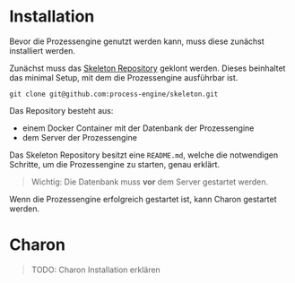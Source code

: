 # Installation

Bevor die Prozessengine genutzt werden kann, muss diese zunächst installiert werden.

Zunächst muss das [Skeleton Repository](https://github.com/process-engine/skeleton) geklont werden. Dieses beinhaltet das minimal Setup, mit dem die Prozessengine ausführbar ist.
```
git clone git@github.com:process-engine/skeleton.git
```

Das Repository besteht aus:
* einem Docker Container mit der Datenbank der Prozessengine
* dem Server der Prozessengine

Das Skeleton Repository besitzt eine `README.md`, welche die notwendigen Schritte, um die Prozessengine zu starten, genau erklärt.

> Wichtig: Die Datenbank muss **vor** dem Server gestartet werden.

Wenn die Prozessengine erfolgreich gestartet ist, kann Charon gestartet werden.

# Charon

> TODO: Charon Installation erklären